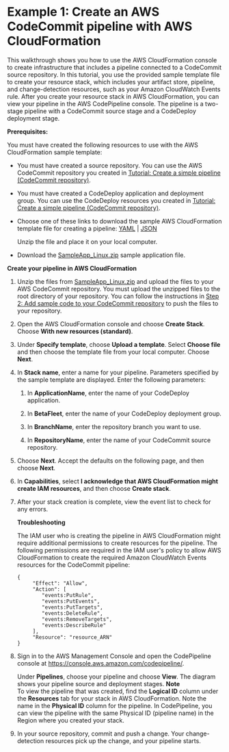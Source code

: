 # Example 1: Create an AWS CodeCommit pipeline with AWS CloudFormation<a name="tutorials-cloudformation-codecommit"></a>

This walkthrough shows you how to use the AWS CloudFormation console to create infrastructure that includes a pipeline connected to a CodeCommit source repository\. In this tutorial, you use the provided sample template file to create your resource stack, which includes your artifact store, pipeline, and change\-detection resources, such as your Amazon CloudWatch Events rule\. After you create your resource stack in AWS CloudFormation, you can view your pipeline in the AWS CodePipeline console\. The pipeline is a two\-stage pipeline with a CodeCommit source stage and a CodeDeploy deployment stage\.

**Prerequisites:**

You must have created the following resources to use with the AWS CloudFormation sample template:
+ You must have created a source repository\. You can use the AWS CodeCommit repository you created in [Tutorial: Create a simple pipeline \(CodeCommit repository\)](tutorials-simple-codecommit.md)\.
+ You must have created a CodeDeploy application and deployment group\. You can use the CodeDeploy resources you created in [Tutorial: Create a simple pipeline \(CodeCommit repository\)](tutorials-simple-codecommit.md)\.
+ Choose one of these links to download the sample AWS CloudFormation template file for creating a pipeline: [YAML](samples/codepipeline-codecommit-events-yaml.zip) \| [JSON](samples/codepipeline-codecommit-events-json.zip)

  Unzip the file and place it on your local computer\.
+ Download the [SampleApp\_Linux\.zip](samples/SampleApp_Linux.zip) sample application file\.



**Create your pipeline in AWS CloudFormation**

1. Unzip the files from [SampleApp\_Linux\.zip](samples/SampleApp_Linux.zip) and upload the files to your AWS CodeCommit repository\. You must upload the unzipped files to the root directory of your repository\. You can follow the instructions in [Step 2: Add sample code to your CodeCommit repository](tutorials-simple-codecommit.md#codecommit-add-code) to push the files to your repository\.

1. Open the AWS CloudFormation console and choose **Create Stack**\. Choose **With new resources \(standard\)**\.

1. Under **Specify template**, choose **Upload a template**\. Select **Choose file** and then choose the template file from your local computer\. Choose **Next**\.

1. In **Stack name**, enter a name for your pipeline\. Parameters specified by the sample template are displayed\. Enter the following parameters: 

   1. In **ApplicationName**, enter the name of your CodeDeploy application\.

   1. In **BetaFleet**, enter the name of your CodeDeploy deployment group\.

   1. In **BranchName**, enter the repository branch you want to use\.

   1. In **RepositoryName**, enter the name of your CodeCommit source repository\.

1. Choose **Next**\. Accept the defaults on the following page, and then choose **Next**\.

1. In **Capabilities**, select **I acknowledge that AWS CloudFormation might create IAM resources**, and then choose **Create stack**\.

1. After your stack creation is complete, view the event list to check for any errors\.

   **Troubleshooting**

   The IAM user who is creating the pipeline in AWS CloudFormation might require additional permissions to create resources for the pipeline\. The following permissions are required in the IAM user's policy to allow AWS CloudFormation to create the required Amazon CloudWatch Events resources for the CodeCommit pipeline:

   ```
   {
        "Effect": "Allow",
        "Action": [
           "events:PutRule",
           "events:PutEvents",
           "events:PutTargets",
           "events:DeleteRule",
           "events:RemoveTargets",
           "events:DescribeRule"
        ],
        "Resource": "resource_ARN"
   }
   ```

1. Sign in to the AWS Management Console and open the CodePipeline console at [https://console\.aws\.amazon\.com/codepipeline/](https://console.aws.amazon.com/codepipeline/)\.

   Under **Pipelines**, choose your pipeline and choose **View**\. The diagram shows your pipeline source and deployment stages\.
**Note**  
To view the pipeline that was created, find the **Logical ID** column under the **Resources** tab for your stack in AWS CloudFormation\. Note the name in the **Physical ID** column for the pipeline\. In CodePipeline, you can view the pipeline with the same Physical ID \(pipeline name\) in the Region where you created your stack\.

1. In your source repository, commit and push a change\. Your change\-detection resources pick up the change, and your pipeline starts\.